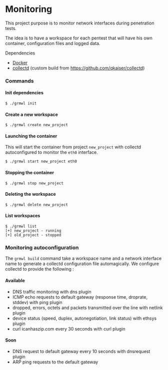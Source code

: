 Monitoring
========================

This project purpose is to monitor network interfaces during penetration tests. 

The idea is to have a workspace for each pentest that will have his own container, configuration files and logged data.

Dependencies

* [Docker](http://www.docker.io)
* [collectd](https://collectd.org) (custom build from https://github.com/qkaiser/collectd)


### Commands

#### Init dependencies 


```shell
$ ./grmwl init
```

#### Create a new workspace

```shell
$ ./grmwl create new_project
```

#### Launching the container

This will start the container from project `new_project` with collectd autoconfigured to monitor the `eth0` interface.

```shell
$ ./grmwl start new_project eth0
```

#### Stopping the container

```shell
$ ./grmwl stop new_project
```

#### Deleting the workspace

```shell
$ ./grmwl delete new_project
```

#### List workspaces

```shell
$ ./grmwl list
[+] new_project - running
[+] old_project - stopped
```

### Monitoring autoconfiguration

The `grmwl build` command take a workspace name and a network interface name to generate a collectd configuration file automagically. We configure collectd to provide the following : 

#### Available

* DNS traffic monitoring with dns plugin
* ICMP echo requests to default gateway (response time, droprate, stddev) with ping plugin
* dropped, errors, octets and packets transmitted over the line with netlink plugin
* device status (speed, duplex, autonegotiation, link status) with ethsys plugin
* curl icanhaszip.com every 30 seconds with curl plugin

#### Soon

* DNS request to default gateway every 10 seconds with dnsrequest plugin
* ARP ping requests to the default gateway

